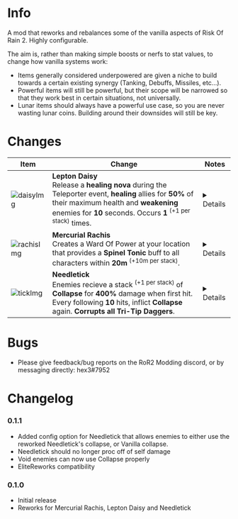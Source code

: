 # Info

A mod that reworks and rebalances some of the vanilla aspects of Risk Of Rain 2. Highly configurable.

The aim is, rather than making simple boosts or nerfs to stat values, to change how vanilla systems work:
* Items generally considered underpowered are given a niche to build towards a certain existing synergy (Tanking, Debuffs, Missiles, etc...).
* Powerful items will still be powerful, but their scope will be narrowed so that they work best in certain situations, not universally.
* Lunar items should always have a powerful use case, so you are never wasting lunar coins. Building around their downsides will still be key.

# Changes

| Item  | Change | Notes |
| ------------- | ------------- | ------------- |
| ![daisyImg] | **Lepton Daisy**<br>Release a **healing nova** during the Teleporter event, **healing** allies for **50%** of their maximum health and **weakening** enemies for **10** seconds. Occurs **1** <sup>(+1 per stack)</sup> times. | <details>Lepton Daisy had very little use for a green item. This change should maintain its purpose as an item that makes your teleporter events easier, and also give the Weaken debuff another chance to shine.</details> |
| ![rachisImg] | **Mercurial Rachis**<br>Creates a Ward Of Power at your location that provides a **Spinel Tonic** buff to all characters within **20m** <sup>(+10m per stack)</sup>. | <details>The Rachis is already a good item, so giving it a synergy with Spinel Tonic seemed like a fun way to bring the Lunar pool together. The stronger buff should raise the stakes of the fight more.</details> |
| ![tickImg] | **Needletick**<br>Enemies recieve a stack <sup>(+1 per stack)</sup> of **Collapse** for **400%** damage when first hit. Every following **10** hits, inflict **Collapse** again. **Corrupts all Tri-Tip Daggers**. | <details>Changing the proc conditions for Needletick should make it a more consistent alternative to the Tri-Tip Dagger, with the guaranteed proc on first hit being an advantage to help it compete with the Bleed effect.</details> |

# Bugs

* Please give feedback/bug reports on the RoR2 Modding discord, or by messaging directly: hex3#7952

# Changelog

### 0.1.1
* Added config option for Needletick that allows enemies to either use the reworked Needletick's collapse, or Vanilla collapse.
* Needletick should no longer proc off of self damage
* Void enemies can now use Collapse properly
* EliteReworks compatibility

### 0.1.0
* Initial release
* Reworks for Mercurial Rachis, Lepton Daisy and Needletick

[DaisyImg]:
https://static.wikia.nocookie.net/riskofrain2_gamepedia_en/images/7/73/Lepton_Daisy.png
[rachisImg]:
https://static.wikia.nocookie.net/riskofrain2_gamepedia_en/images/2/25/Mercurial_Rachis.png
[tickImg]:
https://static.wikia.nocookie.net/riskofrain2_gamepedia_en/images/7/76/Needletick.png